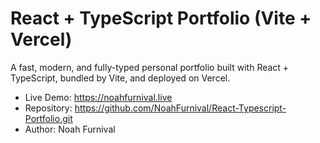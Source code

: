 # React + TypeScript Portfolio (Vite + Vercel)

A fast, modern, and fully-typed personal portfolio built with React + TypeScript, bundled by Vite, and deployed on Vercel.
- Live Demo: https://noahfurnival.live
- Repository: https://github.com/NoahFurnival/React-Typescript-Portfolio.git
- Author: Noah Furnival
